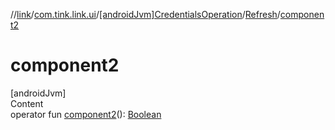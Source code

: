 //[link](../../../index.md)/[com.tink.link.ui](../../index.md)/[[androidJvm]CredentialsOperation](../index.md)/[Refresh](index.md)/[component2](component2.md)



# component2  
[androidJvm]  
Content  
operator fun [component2](component2.md)(): [Boolean](https://kotlinlang.org/api/latest/jvm/stdlib/kotlin/-boolean/index.html)  



